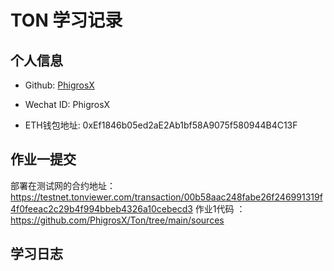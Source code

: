
# TON 学习记录

## 个人信息

* Github: [PhigrosX](https://github.com/PhigrosX)

* Wechat ID: PhigrosX

* ETH钱包地址: 0xEf1846b05ed2aE2Ab1bf58A9075f580944B4C13F

## 作业一提交

部署在测试网的合约地址：
https://testnet.tonviewer.com/transaction/00b58aac248fabe26f246991319f4f0feeac2c29b4f994bbeb4326a10cebecd3
作业1代码 ： https://github.com/PhigrosX/Ton/tree/main/sources

## 学习日志